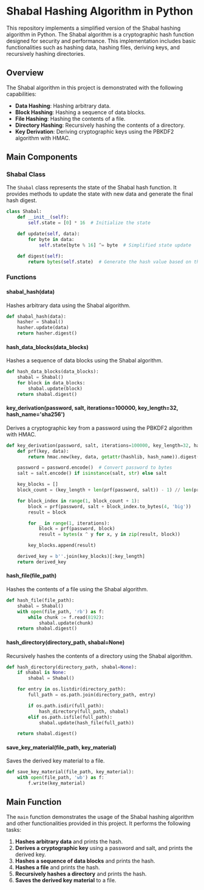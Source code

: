 # Shabal Hashing Algorithm in Python

This repository implements a simplified version of the Shabal hashing algorithm in Python. The Shabal algorithm is a cryptographic hash function designed for security and performance. This implementation includes basic functionalities such as hashing data, hashing files, deriving keys, and recursively hashing directories.

## Overview

The Shabal algorithm in this project is demonstrated with the following capabilities:

- **Data Hashing**: Hashing arbitrary data.
- **Block Hashing**: Hashing a sequence of data blocks.
- **File Hashing**: Hashing the contents of a file.
- **Directory Hashing**: Recursively hashing the contents of a directory.
- **Key Derivation**: Deriving cryptographic keys using the PBKDF2 algorithm with HMAC.

## Main Components

### Shabal Class

The `Shabal` class represents the state of the Shabal hash function. It provides methods to update the state with new data and generate the final hash digest.

```python
class Shabal:
    def __init__(self):
        self.state = [0] * 16  # Initialize the state

    def update(self, data):
        for byte in data:
            self.state[byte % 16] ^= byte  # Simplified state update

    def digest(self):
        return bytes(self.state)  # Generate the hash value based on the state
```

### Functions

#### shabal_hash(data)

Hashes arbitrary data using the Shabal algorithm.

```python
def shabal_hash(data):
    hasher = Shabal()
    hasher.update(data)
    return hasher.digest()
```

#### hash_data_blocks(data_blocks)

Hashes a sequence of data blocks using the Shabal algorithm.

```python
def hash_data_blocks(data_blocks):
    shabal = Shabal()
    for block in data_blocks:
        shabal.update(block)
    return shabal.digest()
```

#### key_derivation(password, salt, iterations=100000, key_length=32, hash_name='sha256')

Derives a cryptographic key from a password using the PBKDF2 algorithm with HMAC.

```python
def key_derivation(password, salt, iterations=100000, key_length=32, hash_name='sha256'):
    def prf(key, data):
        return hmac.new(key, data, getattr(hashlib, hash_name)).digest()

    password = password.encode()  # Convert password to bytes
    salt = salt.encode() if isinstance(salt, str) else salt

    key_blocks = []
    block_count = (key_length + len(prf(password, salt)) - 1) // len(prf(password, salt))

    for block_index in range(1, block_count + 1):
        block = prf(password, salt + block_index.to_bytes(4, 'big'))
        result = block

        for _ in range(1, iterations):
            block = prf(password, block)
            result = bytes(x ^ y for x, y in zip(result, block))

        key_blocks.append(result)

    derived_key = b''.join(key_blocks)[:key_length]
    return derived_key
```

#### hash_file(file_path)

Hashes the contents of a file using the Shabal algorithm.

```python
def hash_file(file_path):
    shabal = Shabal()
    with open(file_path, 'rb') as f:
        while chunk := f.read(8192):
            shabal.update(chunk)
    return shabal.digest()
```

#### hash_directory(directory_path, shabal=None)

Recursively hashes the contents of a directory using the Shabal algorithm.

```python
def hash_directory(directory_path, shabal=None):
    if shabal is None:
        shabal = Shabal()

    for entry in os.listdir(directory_path):
        full_path = os.path.join(directory_path, entry)

        if os.path.isdir(full_path):
            hash_directory(full_path, shabal)
        elif os.path.isfile(full_path):
            shabal.update(hash_file(full_path))

    return shabal.digest()
```

#### save_key_material(file_path, key_material)

Saves the derived key material to a file.

```python
def save_key_material(file_path, key_material):
    with open(file_path, 'wb') as f:
        f.write(key_material)
```

## Main Function

The `main` function demonstrates the usage of the Shabal hashing algorithm and other functionalities provided in this project. It performs the following tasks:

1. **Hashes arbitrary data** and prints the hash.
2. **Derives a cryptographic key** using a password and salt, and prints the derived key.
3. **Hashes a sequence of data blocks** and prints the hash.
4. **Hashes a file** and prints the hash.
5. **Recursively hashes a directory** and prints the hash.
6. **Saves the derived key material** to a file.
